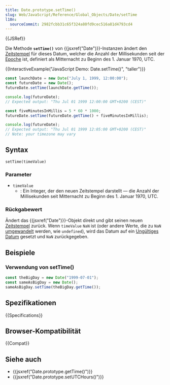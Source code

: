 ```yaml
---
title: Date.prototype.setTime()
slug: Web/JavaScript/Reference/Global_Objects/Date/setTime
l10n:
  sourceCommit: 2982fcbb31c65f324a80fd9cec516a81d4793cd4
---
```


{{JSRef}}

Die Methode **`setTime()`** von {{jsxref("Date")}}-Instanzen ändert den [Zeitstempel](/de/docs/Web/JavaScript/Reference/Global_Objects/Date#the_epoch_timestamps_and_invalid_date) für dieses Datum, welcher die Anzahl der Millisekunden seit der [Epoche](/de/docs/Web/JavaScript/Reference/Global_Objects/Date#the_epoch_timestamps_and_invalid_date) ist, definiert als Mitternacht zu Beginn des 1. Januar 1970, UTC.

{{InteractiveExample("JavaScript Demo: Date.setTime()", "taller")}}

```js interactive-example
const launchDate = new Date("July 1, 1999, 12:00:00");
const futureDate = new Date();
futureDate.setTime(launchDate.getTime());

console.log(futureDate);
// Expected output: "Thu Jul 01 1999 12:00:00 GMT+0200 (CEST)"

const fiveMinutesInMillis = 5 * 60 * 1000;
futureDate.setTime(futureDate.getTime() + fiveMinutesInMillis);

console.log(futureDate);
// Expected output: "Thu Jul 01 1999 12:05:00 GMT+0200 (CEST)"
// Note: your timezone may vary
```

## Syntax

```js-nolint
setTime(timeValue)
```

### Parameter

- `timeValue`
  - : Ein Integer, der den neuen Zeitstempel darstellt — die Anzahl der Millisekunden seit Mitternacht zu Beginn des 1. Januar 1970, UTC.

### Rückgabewert

Ändert das {{jsxref("Date")}}-Objekt direkt und gibt seinen neuen [Zeitstempel](/de/docs/Web/JavaScript/Reference/Global_Objects/Date#the_epoch_timestamps_and_invalid_date) zurück. Wenn `timeValue` `NaN` ist (oder andere Werte, die zu `NaN` [umgewandelt](/de/docs/Web/JavaScript/Reference/Global_Objects/Number#number_coercion) werden, wie `undefined`), wird das Datum auf ein [Ungültiges Datum](/de/docs/Web/JavaScript/Reference/Global_Objects/Date#the_epoch_timestamps_and_invalid_date) gesetzt und `NaN` zurückgegeben.

## Beispiele

### Verwendung von setTime()

```js
const theBigDay = new Date("1999-07-01");
const sameAsBigDay = new Date();
sameAsBigDay.setTime(theBigDay.getTime());
```

## Spezifikationen

{{Specifications}}

## Browser-Kompatibilität

{{Compat}}

## Siehe auch

- {{jsxref("Date.prototype.getTime()")}}
- {{jsxref("Date.prototype.setUTCHours()")}}

